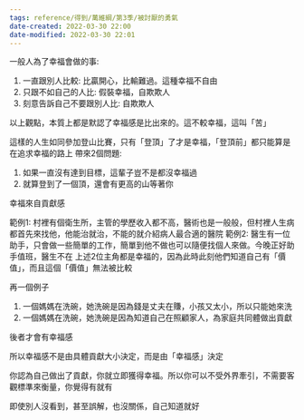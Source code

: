 ```yaml
---
tags: reference/得到/萬維綱/第3季/被討厭的勇氣 
date-created: 2022-03-30 22:00
date-modified: 2022-03-30 22:01
---
```


一般人為了幸福會做的事:
1.  一直跟別人比較: 比贏開心，比輸難過。這種幸福不自由
2.  只跟不如自己的人比: 假裝幸福，自欺欺人
3.  刻意告訴自己不要跟別人比: 自欺欺人

以上觀點，本質上都是默認了幸福感是比出來的。這不較幸福，這叫「苦」

這樣的人生如同參加登山比賽，只有「登頂」了才是幸福，「登頂前」都只能算是在追求幸福的路上 帶來2個問題:

1.  如果一直沒有達到目標，這輩子豈不是都沒幸福過
2.  就算登到了一個頂，還會有更高的山等著你

幸福來自貢獻感

範例1: 村裡有個衛生所，主管的學歷收入都不高，醫術也是一般般，但村裡人生病都首先來找他，他能治就治，不能的就介紹病人最合適的醫院 範例2: 醫生有一位助手，只會做一些簡單的工作，簡單到他不做也可以隨便找個人來做。今晚正好助手值班，醫生不在 上述2位主角都是幸福的，因為此時此刻他們知道自己有「價值」，而且這個「價值」無法被比較

再一個例子

1.  一個媽媽在洗碗，她洗碗是因為錢是丈夫在賺，小孩又太小，所以只能她來洗
2.  一個媽媽在洗碗，她洗碗是因為知道自己在照顧家人，為家庭共同體做出貢獻

後者才會有幸福感

所以幸福感不是由具體貢獻大小決定，而是由「幸福感」決定

你認為自己做出了貢獻，你就立即獲得幸福。所以你可以不受外界牽引，不需要客觀標準來衡量，你覺得有就有

即使別人沒看到，甚至誤解，也沒關係，自己知道就好